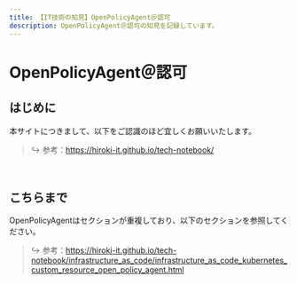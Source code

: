 ```yaml
---
title: 【IT技術の知見】OpenPolicyAgent＠認可
description: OpenPolicyAgent＠認可の知見を記録しています。
---
```


# OpenPolicyAgent＠認可

## はじめに

本サイトにつきまして、以下をご認識のほど宜しくお願いいたします。

> ↪️ 参考：https://hiroki-it.github.io/tech-notebook/

<br>

## こちらまで

OpenPolicyAgentはセクションが重複しており、以下のセクションを参照してください。

> ↪️ 参考：https://hiroki-it.github.io/tech-notebook/infrastructure_as_code/infrastructure_as_code_kubernetes_custom_resource_open_policy_agent.html

<br>
